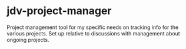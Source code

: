 # jdv-project-manager
Project management tool for my specific needs on tracking info for the various projects. Set up relative to discussions with management about ongoing projects.
